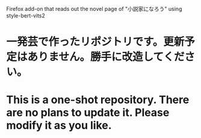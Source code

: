 
Firefox add-on that reads out the novel page of "小説家になろう" using style-bert-vits2 

# 一発芸で作ったリポジトリです。更新予定はありません。勝手に改造してください。
# This is a one-shot repository. There are no plans to update it. Please modify it as you like.

